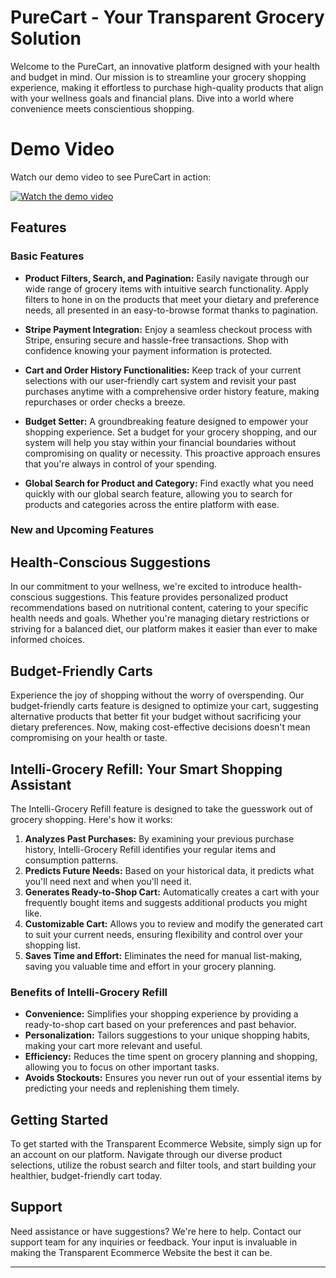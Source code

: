 
# PureCart - Your Transparent Grocery Solution

Welcome to the PureCart, an innovative platform designed with your health and budget in mind. Our mission is to streamline your grocery shopping experience, making it effortless to purchase high-quality products that align with your wellness goals and financial plans. Dive into a world where convenience meets conscientious shopping.

# Demo Video

Watch our demo video to see PureCart in action:

[![Watch the demo video](https://img.youtube.com/vi/YOUR_VIDEO_ID/maxresdefault.jpg)](https://github.com/user-attachments/assets/700dfc13-35f6-4b62-a164-000a2989a141)

## Features

### Basic Features

- **Product Filters, Search, and Pagination:** Easily navigate through our wide range of grocery items with intuitive search functionality. Apply filters to hone in on the products that meet your dietary and preference needs, all presented in an easy-to-browse format thanks to pagination.

- **Stripe Payment Integration:** Enjoy a seamless checkout process with Stripe, ensuring secure and hassle-free transactions. Shop with confidence knowing your payment information is protected.

- **Cart and Order History Functionalities:** Keep track of your current selections with our user-friendly cart system and revisit your past purchases anytime with a comprehensive order history feature, making repurchases or order checks a breeze.

  
- **Budget Setter:** A groundbreaking feature designed to empower your shopping experience. Set a budget for your grocery shopping, and our system will help you stay within your financial boundaries without compromising on quality or necessity. This proactive approach ensures that you're always in control of your spending.
  
- **Global Search for Product and Category:** Find exactly what you need quickly with our global search feature, allowing you to search for products and categories across the entire platform with ease.

### New and Upcoming Features



## Health-Conscious Suggestions

In our commitment to your wellness, we're excited to introduce health-conscious suggestions. This feature provides personalized product recommendations based on nutritional content, catering to your specific health needs and goals. Whether you're managing dietary restrictions or striving for a balanced diet, our platform makes it easier than ever to make informed choices.

## Budget-Friendly Carts

Experience the joy of shopping without the worry of overspending. Our budget-friendly carts feature is designed to optimize your cart, suggesting alternative products that better fit your budget without sacrificing your dietary preferences. Now, making cost-effective decisions doesn't mean compromising on your health or taste.


## Intelli-Grocery Refill: Your Smart Shopping Assistant

The Intelli-Grocery Refill feature is designed to take the guesswork out of grocery shopping. Here's how it works:

1. **Analyzes Past Purchases:** By examining your previous purchase history, Intelli-Grocery Refill identifies your regular items and consumption patterns.
2. **Predicts Future Needs:** Based on your historical data, it predicts what you'll need next and when you'll need it.
3. **Generates Ready-to-Shop Cart:** Automatically creates a cart with your frequently bought items and suggests additional products you might like.
4. **Customizable Cart:** Allows you to review and modify the generated cart to suit your current needs, ensuring flexibility and control over your shopping list.
5. **Saves Time and Effort:** Eliminates the need for manual list-making, saving you valuable time and effort in your grocery planning.

### Benefits of Intelli-Grocery Refill

- **Convenience:** Simplifies your shopping experience by providing a ready-to-shop cart based on your preferences and past behavior.
- **Personalization:** Tailors suggestions to your unique shopping habits, making your cart more relevant and useful.
- **Efficiency:** Reduces the time spent on grocery planning and shopping, allowing you to focus on other important tasks.
- **Avoids Stockouts:** Ensures you never run out of your essential items by predicting your needs and replenishing them timely.




## Getting Started

To get started with the Transparent Ecommerce Website, simply sign up for an account on our platform. Navigate through our diverse product selections, utilize the robust search and filter tools, and start building your healthier, budget-friendly cart today.

## Support

Need assistance or have suggestions? We're here to help. Contact our support team for any inquiries or feedback. Your input is invaluable in making the Transparent Ecommerce Website the best it can be.

---


